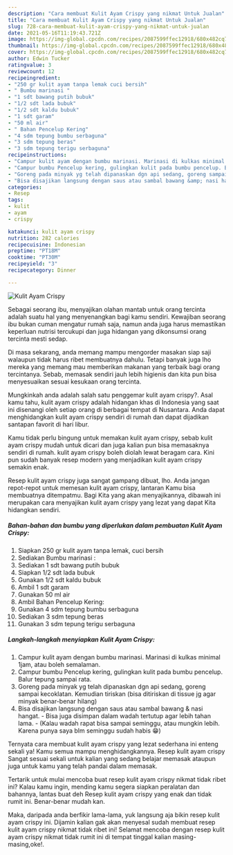 ```yaml
---
description: "Cara membuat Kulit Ayam Crispy yang nikmat Untuk Jualan"
title: "Cara membuat Kulit Ayam Crispy yang nikmat Untuk Jualan"
slug: 728-cara-membuat-kulit-ayam-crispy-yang-nikmat-untuk-jualan
date: 2021-05-16T11:19:43.721Z
image: https://img-global.cpcdn.com/recipes/2087599ffec12918/680x482cq70/kulit-ayam-crispy-foto-resep-utama.jpg
thumbnail: https://img-global.cpcdn.com/recipes/2087599ffec12918/680x482cq70/kulit-ayam-crispy-foto-resep-utama.jpg
cover: https://img-global.cpcdn.com/recipes/2087599ffec12918/680x482cq70/kulit-ayam-crispy-foto-resep-utama.jpg
author: Edwin Tucker
ratingvalue: 3
reviewcount: 12
recipeingredient:
- "250 gr kulit ayam tanpa lemak cuci bersih"
- " Bumbu marinasi "
- "1 sdt bawang putih bubuk"
- "1/2 sdt lada bubuk"
- "1/2 sdt kaldu bubuk"
- "1 sdt garam"
- "50 ml air"
- " Bahan Pencelup Kering"
- "4 sdm tepung bumbu serbaguna"
- "3 sdm tepung beras"
- "3 sdm tepung terigu serbaguna"
recipeinstructions:
- "Campur kulit ayam dengan bumbu marinasi. Marinasi di kulkas minimal 1jam, atau boleh semalaman."
- "Campur bumbu Pencelup kering, gulingkan kulit pada bumbu pencelup. Balur tepung sampai rata."
- "Goreng pada minyak yg telah dipanaskan dgn api sedang, goreng sampai kecoklatan. Kemudian tiriskan (bisa ditiriskan di tissue jg agar minyak benar-benar hilang)"
- "Bisa disajikan langsung dengan saus atau sambal bawang &amp; nasi hangat.  Bisa juga disimpan dalam wadah tertutup agar lebih tahan lama.  (Kalau wadah rapat bisa sampai seminggu, atau mungkin lebih. Karena punya saya blm seminggu sudah habis 😁)"
categories:
- Resep
tags:
- kulit
- ayam
- crispy

katakunci: kulit ayam crispy 
nutrition: 282 calories
recipecuisine: Indonesian
preptime: "PT18M"
cooktime: "PT30M"
recipeyield: "3"
recipecategory: Dinner

---
```



![Kulit Ayam Crispy](https://img-global.cpcdn.com/recipes/2087599ffec12918/680x482cq70/kulit-ayam-crispy-foto-resep-utama.jpg)

Sebagai seorang ibu, menyajikan olahan mantab untuk orang tercinta adalah suatu hal yang menyenangkan bagi kamu sendiri. Kewajiban seorang ibu bukan cuman mengatur rumah saja, namun anda juga harus memastikan keperluan nutrisi tercukupi dan juga hidangan yang dikonsumsi orang tercinta mesti sedap.

Di masa  sekarang, anda memang mampu mengorder masakan siap saji walaupun tidak harus ribet membuatnya dahulu. Tetapi banyak juga lho mereka yang memang mau memberikan makanan yang terbaik bagi orang tercintanya. Sebab, memasak sendiri jauh lebih higienis dan kita pun bisa menyesuaikan sesuai kesukaan orang tercinta. 



Mungkinkah anda adalah salah satu penggemar kulit ayam crispy?. Asal kamu tahu, kulit ayam crispy adalah hidangan khas di Indonesia yang saat ini disenangi oleh setiap orang di berbagai tempat di Nusantara. Anda dapat menghidangkan kulit ayam crispy sendiri di rumah dan dapat dijadikan santapan favorit di hari libur.

Kamu tidak perlu bingung untuk memakan kulit ayam crispy, sebab kulit ayam crispy mudah untuk dicari dan juga kalian pun bisa memasaknya sendiri di rumah. kulit ayam crispy boleh diolah lewat beragam cara. Kini pun sudah banyak resep modern yang menjadikan kulit ayam crispy semakin enak.

Resep kulit ayam crispy juga sangat gampang dibuat, lho. Anda jangan repot-repot untuk memesan kulit ayam crispy, lantaran Kamu bisa membuatnya ditempatmu. Bagi Kita yang akan menyajikannya, dibawah ini merupakan cara menyajikan kulit ayam crispy yang lezat yang dapat Kita hidangkan sendiri.

<!--inarticleads1-->

##### Bahan-bahan dan bumbu yang diperlukan dalam pembuatan Kulit Ayam Crispy:

1. Siapkan 250 gr kulit ayam tanpa lemak, cuci bersih
1. Sediakan  Bumbu marinasi :
1. Sediakan 1 sdt bawang putih bubuk
1. Siapkan 1/2 sdt lada bubuk
1. Gunakan 1/2 sdt kaldu bubuk
1. Ambil 1 sdt garam
1. Gunakan 50 ml air
1. Ambil  Bahan Pencelup Kering:
1. Gunakan 4 sdm tepung bumbu serbaguna
1. Sediakan 3 sdm tepung beras
1. Gunakan 3 sdm tepung terigu serbaguna




<!--inarticleads2-->

##### Langkah-langkah menyiapkan Kulit Ayam Crispy:

1. Campur kulit ayam dengan bumbu marinasi. Marinasi di kulkas minimal 1jam, atau boleh semalaman.
1. Campur bumbu Pencelup kering, gulingkan kulit pada bumbu pencelup. Balur tepung sampai rata.
1. Goreng pada minyak yg telah dipanaskan dgn api sedang, goreng sampai kecoklatan. Kemudian tiriskan (bisa ditiriskan di tissue jg agar minyak benar-benar hilang)
1. Bisa disajikan langsung dengan saus atau sambal bawang &amp; nasi hangat.  - Bisa juga disimpan dalam wadah tertutup agar lebih tahan lama.  - (Kalau wadah rapat bisa sampai seminggu, atau mungkin lebih. Karena punya saya blm seminggu sudah habis 😁)




Ternyata cara membuat kulit ayam crispy yang lezat sederhana ini enteng sekali ya! Kamu semua mampu menghidangkannya. Resep kulit ayam crispy Sangat sesuai sekali untuk kalian yang sedang belajar memasak ataupun juga untuk kamu yang telah pandai dalam memasak.

Tertarik untuk mulai mencoba buat resep kulit ayam crispy nikmat tidak ribet ini? Kalau kamu ingin, mending kamu segera siapkan peralatan dan bahannya, lantas buat deh Resep kulit ayam crispy yang enak dan tidak rumit ini. Benar-benar mudah kan. 

Maka, daripada anda berfikir lama-lama, yuk langsung aja bikin resep kulit ayam crispy ini. Dijamin kalian gak akan menyesal sudah membuat resep kulit ayam crispy nikmat tidak ribet ini! Selamat mencoba dengan resep kulit ayam crispy nikmat tidak rumit ini di tempat tinggal kalian masing-masing,oke!.

